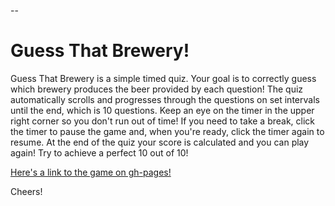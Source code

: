 --
# Guess That Brewery!

Guess That Brewery is a simple timed quiz. Your goal is to correctly guess which brewery produces the beer provided by each question! The quiz automatically scrolls and progresses through the questions on set intervals until the end, which is 10 questions. Keep an eye on the timer in the upper right corner so you don't run out of time! If you need to take a break, click the timer to pause the game and, when you're ready, click the timer again to resume. At the end of the quiz your score is calculated and you can play again! Try to achieve a perfect 10 out of 10! 

[Here's a link to the game on gh-pages!](https://josephemswiler.github.io/trivia-game/ "Guess That Brewery!")

Cheers!
